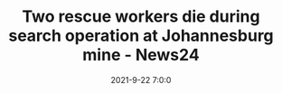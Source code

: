 ---
"title": "Two rescue workers die during search operation at Johannesburg mine - News24"
"date": "2021-9-22 7:0:0"
"feed_name": "GOOGLENEWSMINING"
"feed_website": "https://news.google.com/search?q=mining%2Bincident&hl=en-US&gl=US&ceid=US:en"
"feed_rss": "https://news.google.com/rss/search?q=mining%2Bincident&hl=en-US&gl=US&ceid=US:en"
"link": "https://www.news24.com/news24/southafrica/news/two-rescue-workers-die-during-search-operation-at-johannesburg-mine-20210922"
"source": "{'href': 'https://www.news24.com', 'title': 'News24'}"
"file": "_posts/2021-1-1-c560c9fb53a151af72903ac9bfafbcd04a8b945d.md"
"accident": "1"
"drilling": "0"
"dead": "2"
"injured": "0"
"arrested": "0"
"place": "johannesburg"
"where": "mining site"
"causes": "unknown"
"place_uri": "http://en.wikipedia.org/wiki/Johannesburg"
---